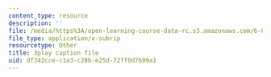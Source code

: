```yaml
---
content_type: resource
description: ''
file: /media/https%3A/open-learning-course-data-rc.s3.amazonaws.com/6-034-artificial-intelligence-fall-2010/df342ccec1a3c28be25d72ff0d7609a1_JMrFgnqSS0w.srt
file_type: application/x-subrip
resourcetype: Other
title: 3play caption file
uid: df342cce-c1a3-c28b-e25d-72ff0d7609a1
---
```


